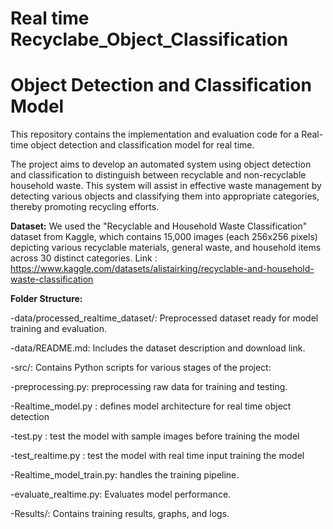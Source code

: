 # Real time Recyclabe_Object_Classification
# Object Detection and Classification Model 
This repository contains the implementation and evaluation code for a Real-time object detection and classification model for real time. 

The project aims to develop an automated system using object detection and classification to distinguish between recyclable and non-recyclable household waste. This system will assist in effective waste management by detecting various objects and classifying them into appropriate categories, thereby promoting recycling efforts.

**Dataset:**
We used the "Recyclable and Household Waste Classification" dataset from Kaggle, which contains 15,000 images (each 256x256 pixels) depicting various recyclable materials, general waste, and household items across 30 distinct categories.
Link : https://www.kaggle.com/datasets/alistairking/recyclable-and-household-waste-classification

**Folder Structure:**

-data/processed_realtime_dataset/: Preprocessed dataset ready for model training and evaluation.

-data/README.md: Includes the dataset description and download link.

-src/: Contains Python scripts for various stages of the project:
  
  -preprocessing.py: preprocessing raw data for training and testing.
  
  -Realtime_model.py : defines model architecture for real time object detection

  -test.py : test the model with sample images before training the model

  -test_realtime.py : test the model with real time input training the model
  
  -Realtime_model_train.py: handles the training pipeline.
 
  -evaluate_realtime.py: Evaluates model performance.

-Results/: Contains training results, graphs, and logs.
